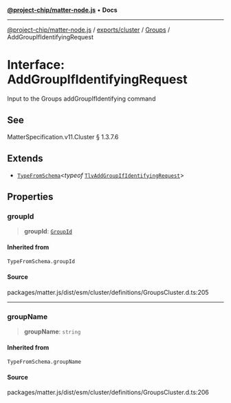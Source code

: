 [**@project-chip/matter-node.js**](../../../../../README.md) • **Docs**

***

[@project-chip/matter-node.js](../../../../../modules.md) / [exports/cluster](../../../README.md) / [Groups](../README.md) / AddGroupIfIdentifyingRequest

# Interface: AddGroupIfIdentifyingRequest

Input to the Groups addGroupIfIdentifying command

## See

MatterSpecification.v11.Cluster § 1.3.7.6

## Extends

- [`TypeFromSchema`](../../../../tlv/README.md#typefromschemas)\<*typeof* [`TlvAddGroupIfIdentifyingRequest`](../README.md#tlvaddgroupifidentifyingrequest)\>

## Properties

### groupId

> **groupId**: [`GroupId`](../../../../datatype/README.md#groupid)

#### Inherited from

`TypeFromSchema.groupId`

#### Source

packages/matter.js/dist/esm/cluster/definitions/GroupsCluster.d.ts:205

***

### groupName

> **groupName**: `string`

#### Inherited from

`TypeFromSchema.groupName`

#### Source

packages/matter.js/dist/esm/cluster/definitions/GroupsCluster.d.ts:206
